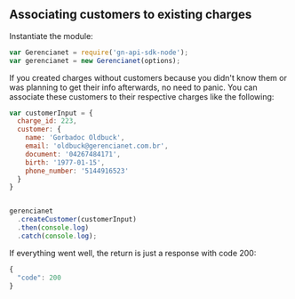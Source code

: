 ## Associating customers to existing charges

Instantiate the module:

```js
var Gerencianet = require('gn-api-sdk-node');
var gerencianet = new Gerencianet(options);
```

If you created charges without customers because you didn't know them or was planning to get their info afterwards, no need to panic. You can associate these customers to their respective charges like the following:

```js
var customerInput = {
  charge_id: 223,
  customer: {
    name: 'Gorbadoc Oldbuck',
    email: 'oldbuck@gerencianet.com.br',
    document: '04267484171',
    birth: '1977-01-15',
    phone_number: '5144916523'
  }
}


gerencianet
  .createCustomer(customerInput)
  .then(console.log)
  .catch(console.log);
```

If everything went well, the return is just a response with code 200:

```js
{
  "code": 200
}
```
